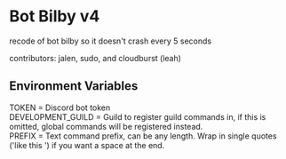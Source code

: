 # Bot Bilby v4
recode of bot bilby so it doesn't crash every 5 seconds

contributors: jalen, sudo, and cloudburst (leah)

## Environment Variables
TOKEN = Discord bot token<br>
DEVELOPMENT_GUILD = Guild to register guild commands in, if this is omitted, global commands will be registered instead.<br>
PREFIX = Text command prefix, can be any length. Wrap in single quotes ('like this ') if you want a space at the end.<br>
